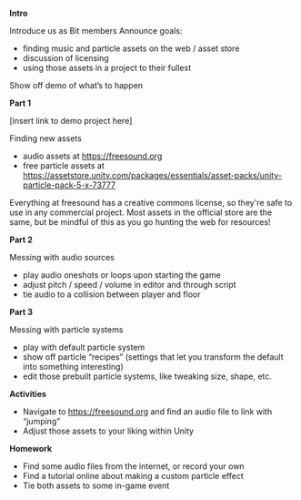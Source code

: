 **Intro**

Introduce us as Bit members
Announce goals:
- finding music and particle assets on the web / asset store
- discussion of licensing
- using those assets in a project to their fullest
    
Show off demo of what’s to happen

**Part 1**

[insert link to demo project here]

Finding new assets
- audio assets at https://freesound.org
- free particle assets at https://assetstore.unity.com/packages/essentials/asset-packs/unity-particle-pack-5-x-73777

Everything at freesound has a creative commons license, so they're safe to use in any commercial project. Most assets in the official store are the same, but be mindful of this as you go hunting the web for resources!

**Part 2**

Messing with audio sources
- play audio oneshots or loops upon starting the game
- adjust pitch / speed / volume in editor and through script
- tie audio to a collision between player and floor

**Part 3**

Messing with particle systems
- play with default particle system
- show off particle “recipes” (settings that let you transform the default into something interesting)
- edit those prebuilt particle systems, like tweaking size, shape, etc.

**Activities**

- Navigate to https://freesound.org and find an audio file to link with “jumping”
- Adjust those assets to your liking within Unity

**Homework**

- Find some audio files from the internet, or record your own
- Find a tutorial online about making a custom particle effect
- Tie both assets to some in-game event





